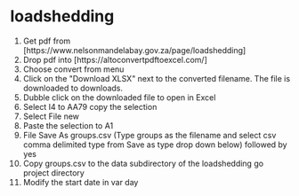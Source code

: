 # loadshedding
<ol>
<li>   Get pdf from [https://www.nelsonmandelabay.gov.za/page/loadshedding]</li>
<li>   Drop pdf into [https://altoconvertpdftoexcel.com/]</li>
<li>   Choose convert from menu</li>
<li>   Click on the "Download XLSX" next to the converted filename.  The file is downloaded to downloads.</li>
<li>   Dubble click on the downloaded file to open in Excel</li>
<li>   Select I4 to AA79 copy the selection</li>
<li>   Select File new</li>
<li>   Paste the selection to A1</li>
<li>   File Save As groups.csv (Type groups as the filename and select csv comma delimited type from Save as type drop down below) followed by yes</li>
<li>  Copy groups.csv to the data subdirectory of the loadshedding go project directory</li>
<li>  Modify the start date in var day</li>
